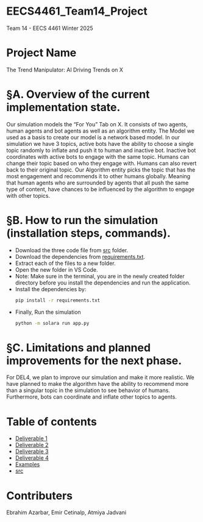 # EECS4461_Team14_Project
Team 14 - EECS 4461 Winter 2025

# Project Name
The Trend Manipulator: AI Driving Trends on X

# §A. Overview of the current implementation state.
Our simulation models the “For You” Tab on X. It consists of two agents, human agents and bot agents as well as an algorithm entity. The Model we used as a basis to create our model is a network based model. In our simulation we have 3 topics, active bots have the ability to choose a single topic randomly to inflate and push it to human and inactive bot. Inactive bot coordinates with active bots to engage with the same topic. Humans can change their topic based on who they engage with. Humans can also revert back to their original topic. Our Algorithm entity picks the topic that has the most engagement and recommends it to other humans globally. Meaning that human agents who are surrounded by agents that all push the same type of content, have chances to be influenced by the algorithm to engage with other topics.

# §B. How to run the simulation (installation steps, commands).
- Download the three code file from [src](src) folder.
- Download the dependencies from [requirements.txt](requirements.txt).
- Extract each of the files to a new folder.
- Open the new folder in VS Code.
- Note: Make sure in the terminal, you are in the newly created folder directory before you install the dependencies and run the application.
- Install the dependencies by:
  ```sh
  pip install -r requirements.txt
- Finally, Run the simulation
  ```sh
  python -m solara run app.py

# §C. Limitations and planned improvements for the next phase.
For DEL4, we plan to improve our simulation and make it more realistic. We have planned to make the algorithm have the ability to recommend more than a singular topic in the simulation to see behavior of humans. Furthermore, bots can coordinate and inflate other topics to agents.

# Table of contents
- [Deliverable 1](Docs/Deliverable1/)
- [Deliverable 2](Docs/Deliverable2/DEL2B_Proposal/)
- [Deliverable 3](Docs/Deliverable3/DEL3B_DraftReport/)
- [Deliverable 4](Docs/Deliverable3/DEL4B_FinalReport/)
- [Examples](Examples/)
- [src](src/)

# Contributers
Ebrahim Azarbar, Emir Cetinalp, Atmiya Jadvani
